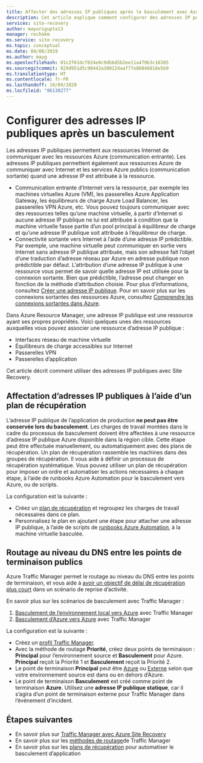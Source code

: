 ```yaml
---
title: Affecter des adresses IP publiques après le basculement avec Azure Site Recovery
description: Cet article explique comment configurer des adresses IP publiques avec Azure Site Recovery et Azure Traffic Manager pour la migration et la reprise d’activité
services: site-recovery
author: mayurigupta13
manager: rochakm
ms.service: site-recovery
ms.topic: conceptual
ms.date: 04/08/2019
ms.author: mayg
ms.openlocfilehash: 01c2f61dcf024e8c9dbbd5b2ee11a479b3c16305
ms.sourcegitcommit: 829d951d5c90442a38012daaf77e86046018e5b9
ms.translationtype: HT
ms.contentlocale: fr-FR
ms.lasthandoff: 10/09/2020
ms.locfileid: "86130277"
---
```

# <a name="set-up-public-ip-addresses-after-failover"></a>Configurer des adresses IP publiques après un basculement

Les adresses IP publiques permettent aux ressources Internet de communiquer avec les ressources Azure (communication entrante). Les adresses IP publiques permettent également aux ressources Azure de communiquer avec Internet et les services Azure publics (communication sortante) quand une adresse IP est attribuée à la ressource.
- Communication entrante d’Internet vers la ressource, par exemple les machines virtuelles Azure (VM), les passerelles Azure Application Gateway, les équilibreurs de charge Azure Load Balancer, les passerelles VPN Azure, etc. Vous pouvez toujours communiquer avec des ressources telles qu’une machine virtuelle, à partir d’Internet si aucune adresse IP publique ne lui est attribuée à condition que la machine virtuelle fasse partie d’un pool principal à équilibreur de charge et qu’une adresse IP publique soit attribuée à l’équilibreur de charge.
- Connectivité sortante vers Internet à l’aide d’une adresse IP prédictible. Par exemple, une machine virtuelle peut communiquer en sortie vers Internet sans adresse IP publique attribuée, mais son adresse fait l’objet d’une traduction d’adresse réseau par Azure en adresse publique non prédictible par défaut. L’attribution d’une adresse IP publique à une ressource vous permet de savoir quelle adresse IP est utilisée pour la connexion sortante. Bien que prédictible, l’adresse peut changer en fonction de la méthode d’attribution choisie. Pour plus d’informations, consultez [Créer une adresse IP publique](../virtual-network/virtual-network-public-ip-address.md#create-a-public-ip-address). Pour en savoir plus sur les connexions sortantes des ressources Azure, consultez [Comprendre les connexions sortantes dans Azure](../load-balancer/load-balancer-outbound-connections.md?toc=%2fazure%2fvirtual-network%2ftoc.json).

Dans Azure Resource Manager, une adresse IP publique est une ressource ayant ses propres propriétés. Voici quelques unes des ressources auxquelles vous pouvez associer une ressource d’adresse IP publique :

* Interfaces réseau de machine virtuelle
* Équilibreurs de charge accessibles sur Internet
* Passerelles VPN
* Passerelles d’application

Cet article décrit comment utiliser des adresses IP publiques avec Site Recovery.

## <a name="public-ip-address-assignment-using-recovery-plan"></a>Affectation d’adresses IP publiques à l’aide d’un plan de récupération

L’adresse IP publique de l’application de production **ne peut pas être conservée lors du basculement**. Les charges de travail montées dans le cadre du processus de basculement doivent être affectées à une ressource d’adresse IP publique Azure disponible dans la région cible. Cette étape peut être effectuée manuellement, ou automatiquement avec des plans de récupération. Un plan de récupération rassemble les machines dans des groupes de récupération. Il vous aide à définir un processus de récupération systématique. Vous pouvez utiliser un plan de récupération pour imposer un ordre et automatiser les actions nécessaires à chaque étape, à l’aide de runbooks Azure Automation pour le basculement vers Azure, ou de scripts.

La configuration est la suivante :
- Créez un [plan de récupération](../site-recovery/site-recovery-create-recovery-plans.md#create-a-recovery-plan) et regroupez les charges de travail nécessaires dans ce plan.
- Personnalisez le plan en ajoutant une étape pour attacher une adresse IP publique, à l’aide de scripts de [runbooks Azure Automation](../site-recovery/site-recovery-runbook-automation.md#customize-the-recovery-plan), à la machine virtuelle basculée.

 
## <a name="public-endpoint-switching-with-dns-level-routing"></a>Routage au niveau du DNS entre les points de terminaison publics

Azure Traffic Manager permet le routage au niveau du DNS entre les points de terminaison, et vous aide à [avoir un objectif de délai de récupération plus court](../site-recovery/concepts-traffic-manager-with-site-recovery.md#recovery-time-objective-rto-considerations) dans un scénario de reprise d’activité. 

En savoir plus sur les scénarios de basculement avec Traffic Manager :
1. [Basculement de l’environnement local vers Azure](../site-recovery/concepts-traffic-manager-with-site-recovery.md#on-premises-to-azure-failover) avec Traffic Manager 
2. [Basculement d’Azure vers Azure](../site-recovery/concepts-traffic-manager-with-site-recovery.md#azure-to-azure-failover) avec Traffic Manager 

La configuration est la suivante :
- Créez un [profil Traffic Manager](../traffic-manager/quickstart-create-traffic-manager-profile.md).
- Avec la méthode de routage **Priorité**, créez deux points de terminaison : **Principal** pour l’environnement source et **Basculement** pour Azure. **Principal** reçoit la Priorité 1 et **Basculement** reçoit la Priorité 2.
- Le point de terminaison **Principal** peut être [Azure](../traffic-manager/traffic-manager-endpoint-types.md#azure-endpoints) ou [Externe](../traffic-manager/traffic-manager-endpoint-types.md#external-endpoints) selon que votre environnement source est dans ou en dehors d’Azure.
- Le point de terminaison **Basculement** est créé comme point de terminaison **Azure**. Utilisez une **adresse IP publique statique**, car il s’agira d’un point de terminaison externe pour Traffic Manager dans l’événement d’incident.

## <a name="next-steps"></a>Étapes suivantes
- En savoir plus sur [Traffic Manager avec Azure Site Recovery](../site-recovery/concepts-traffic-manager-with-site-recovery.md)
- En savoir plus sur les [méthodes de routage](../traffic-manager/traffic-manager-routing-methods.md)de Traffic Manager
- En savoir plus sur les [plans de récupération](site-recovery-create-recovery-plans.md) pour automatiser le basculement d’application
